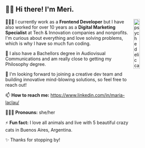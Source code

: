 ## 👋🏽 Hi there! I'm Meri.

<img src="https://media.giphy.com/media/K08z0ek0YyTmw/giphy.gif" alt="psychedelic cat" align="right" width="20%"/>

👩🏻‍💻  I currently work as a **Frontend Developer** but I have also worked for over 10 years as a **Digital Marketing Specialist** at Tech & Innovation companies and nonprofits. I'm curious about everything and love solving problems, which is why I have so much fun coding. 

📜  I also have a Bachellors degree in Audiovisual Communications and am really close to getting my Philosophy degree.

🚀  I'm looking forward to joining a creative dev team and building innovative mind-blowing solutions, so feel free to reach out!

📫  **How to reach me:** https://www.linkedin.com/in/maria-laclau/  

🙋🏻‍♀️   **Pronouns:** she/her  

⚡  **Fun fact:** I love all animals and live with 5 beautiful crazy cats in Buenos Aires, Argentina.

✨  Thanks for stopping by!

<!--
**merilaclau/merilaclau** is a ✨ _special_ ✨ repository because its `README.md` (this file) appears on your GitHub profile.

Here are some ideas to get you started:

- 🔭 I’m currently working on ...
- 🌱 I’m currently learning ...
- 👯 I’m looking to collaborate on ...
- 🤔 I’m looking for help with ...
- 💬 Ask me about ...
- 📫 How to reach me: ...
- 😄 Pronouns: ...
- ⚡ Fun fact: ...

-->
